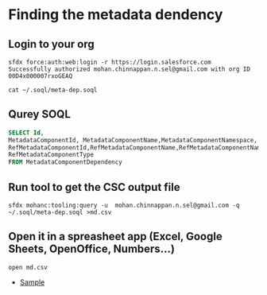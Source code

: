 # Finding the metadata dendency

## Login to your org
```
sfdx force:auth:web:login -r https://login.salesforce.com
Successfully authorized mohan.chinnappan.n.sel@gmail.com with org ID 00D4x000007rxoGEAQ
```

```
cat ~/.soql/meta-dep.soql 
```

## Qurey SOQL
```sql
SELECT Id, 
MetadataComponentId, MetadataComponentName,MetadataComponentNamespace,
RefMetadataComponentId,RefMetadataComponentName,RefMetadataComponentNamespace,
RefMetadataComponentType
FROM MetadataComponentDependency 
```

## Run tool to get the CSC output file
```
sfdx mohanc:tooling:query -u  mohan.chinnappan.n.sel@gmail.com -q ~/.soql/meta-dep.soql >md.csv
```

## Open it in a spreasheet app (Excel, Google Sheets, OpenOffice, Numbers...)
```
open md.csv
``` 
- [Sample](img/md.png)

